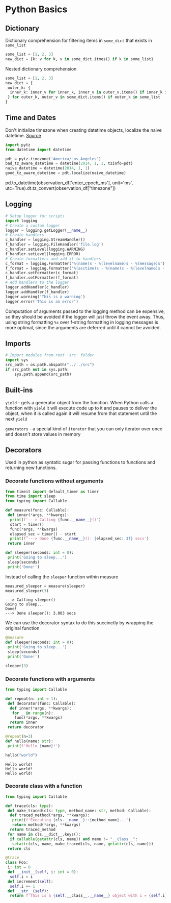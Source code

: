 # Python Basics

## Dictionary

Dictionary comprehension for filtering items in `some_dict` that exists in `some_list`

```python
some_list = [1, 2, 3]
new_dict = {k: v for k, v in some_dict.itmes() if k in some_list}

```

Nested dictionary comprehension

```python
some_list = [1, 2, 3]
new_dict = {
 outer_k: {
  inner_k: inner_v for inner_k, inner_v in outer_v.items() if inner_k in some_list
 } for outer_k, outer_v in some_dict.items() if outer_k in some_list
}
```

## Time and Dates

Don't initialize timezone when creating datetime objects, localize the naive datetime. [Source](http://pytz.sourceforge.net/#localized-times-and-date-arithmetic)

```python
import pytz
from datetime import datetime

pdt = pytz.timezone('America/Los_Angeles')
bad_tz_aware_datetime = datetime(2014, 1, 1, tzinfo=pdt)
naive_datetime = datetime(2014, 1, 1)
good_tz_aware_datetime = pdt.localize(naive_datetime)
```
pd.to_datetime(observation_df['enter_epoch_ms'], unit='ms', utc=True).dt.tz_convert(observation_df["timezone"])

## Logging

```python
# Setup logger for scripts
import logging
# Create a custom logger
logger = logging.getLogger(__name__)
# Create handlers
c_handler = logging.StreamHandler()
f_handler = logging.FileHandler('file.log')
c_handler.setLevel(logging.WARNING)
f_handler.setLevel(logging.ERROR)
# Create formatters and add it to handlers
c_format = logging.Formatter('%(name)s - %(levelname)s - %(message)s')
f_format = logging.Formatter('%(asctime)s - %(name)s - %(levelname)s - %(message)s')
c_handler.setFormatter(c_format)
f_handler.setFormatter(f_format)
# Add handlers to the logger
logger.addHandler(c_handler)
logger.addHandler(f_handler)
logger.warning('This is a warning')
logger.error('This is an error')
```

Computation of arguments passed to the logging method can be expensive, so they should be avoided if the logger will just throw the event away. Thus, using string formatting `%s` over f-string formatting in logging messages is more optimal, since the arguments are deferred until it cannot be avoided.

## Imports

```python
# Import modules from root 'src' folder
import sys
src_path = os.path.abspath("../../src")
if src_path not in sys.path:
    sys.path.append(src_path)
```

## Built-ins

`yield` - gets a generator object from the function. When Python calls a function with `yield` it will execute code up to it and pauses to deliver the object, when it is called again it will resume from that statement until the next `yield`

`generators` - a special kind of `iterator` that you can only iterator over once and doesn't store values in memory

## Decorators

Used in python as syntatic sugar for passing functions to functions and returning new functions.

### Decorate functions without arguments

```python
from timeit import default_timer as timer
from time import sleep
from typing import Callable

def measure(func: Callable):
 def inner(*args, **kwargs):
  print(f'---> Calling {func.__name__}()')
  start = timer()
  func(*args, **kwargs)
  elapsed_sec = timer() - start
  print(f'---> Done {func.__name__}(): {elapsed_sec:.3f} secs')
 return inner

def sleeper(seconds: int = 0):
 print('Going to sleep...')
 sleep(seconds)
 print('Done!')
```

Instead of calling the `sleeper` function within measure

```python
measured_sleeper = measure(sleeper)
measured_sleeper(3)
```

```
---> Calling sleeper()
Going to sleep...
Done!
---> Done sleeper(): 3.003 secs
````

We can use the decorator syntax to do this succinctly by wrapping the original function

```python
@measure
def sleeper(seconds: int = 0):
 print('Going to sleep...')
 sleep(seconds)
 print('Done!')

sleeper(3)
```

### Decorate functions with arguments

```python
from typing import Callable

def repeat(n: int = 1):
 def decorator(func: Callable):
  def inner(*args, **kwargs):
   for _ in range(n):
    func(*args, **kwargs)
  return inner
 return decorator

@repeat(n=3)
def hello(name: str):
 print(f'Hello {name}!')

hello("world")
```

```
Hello world!
Hello world!
Hello world!
```

### Decorate class with a function

```python
from typing import Callable

def trace(cls: type):
 def make_traced(cls: type, method_name: str, method: Callable):
  def traced_method(*args, **kwargs):
   print(f'Executing {cls.__name__}::{method_name}...')
   return method(*args, **kwargs)
  return traced_method
 for name in cls.__dict__.keys():
  if callable(getattr(cls, name)) and name != "__class__":
   setattr(cls, name, make_traced(cls, name, getattr(cls, name)))
 return cls

@trace
class Foo:
 i: int = 0
 def __init__(self, i: int = 0):
  self.i = i
 def increment(self):
  self.i += 1
 def __str__(self):
  return f'This is a {self.__class__.__name__} object with i = {self.i}'
```
